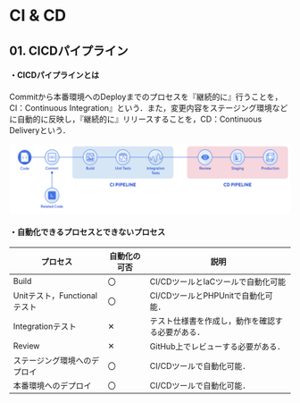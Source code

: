 # CI & CD

## 01. CICDパイプライン

#### ・CICDパイプラインとは

Commitから本番環境へのDeployまでのプロセスを『継続的に』行うことを，CI：Continuous Integration』という．また，変更内容をステージング環境などに自動的に反映し，『継続的に』リリースすることを，CD：Continuous Deliveryという．

![CICDパイプライン](https://raw.githubusercontent.com/Hiroki-IT/tech-notebook/master/images/CICDパイプライン.png)

####  ・自動化できるプロセスとできないプロセス

| プロセス                     | 自動化の可否 | 説明                                             |
| ---------------------------- | ------------ | ------------------------------------------------ |
| Build                        | 〇           | CI/CDツールとIaCツールで自動化可能               |
| Unitテスト，Functionalテスト | 〇           | CI/CDツールとPHPUnitで自動化可能．               |
| Integrationテスト            | ✕            | テスト仕様書を作成し，動作を確認する必要がある． |
| Review                       | ✕            | GitHub上でレビューする必要がある．               |
| ステージング環境へのデプロイ | 〇           | CI/CDツールで自動化可能．                        |
| 本番環境へのデプロイ         | 〇           | CI/CDツールで自動化可能．                        |
